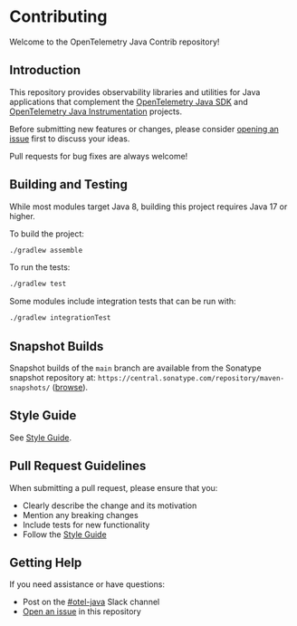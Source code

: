 # Contributing

Welcome to the OpenTelemetry Java Contrib repository!

## Introduction

This repository provides observability libraries and utilities for Java applications that complement
the [OpenTelemetry Java SDK](https://github.com/open-telemetry/opentelemetry-java) and
[OpenTelemetry Java Instrumentation](https://github.com/open-telemetry/opentelemetry-java-instrumentation)
projects.

Before submitting new features or changes, please consider
[opening an issue](https://github.com/open-telemetry/opentelemetry-java-contrib/issues/new) first to
discuss your ideas.

Pull requests for bug fixes are always welcome!

## Building and Testing

While most modules target Java 8, building this project requires Java 17 or higher.

To build the project:

```bash
./gradlew assemble
```

To run the tests:

```bash
./gradlew test
```

Some modules include integration tests that can be run with:

```bash
./gradlew integrationTest
```

## Snapshot Builds

Snapshot builds of the `main` branch are available from the Sonatype snapshot repository at:
`https://central.sonatype.com/repository/maven-snapshots/`
([browse](https://central.sonatype.com/service/rest/repository/browse/maven-snapshots/io/opentelemetry/contrib/)).

## Style Guide

See [Style Guide](docs/style-guide.md).

## Pull Request Guidelines

When submitting a pull request, please ensure that you:

- Clearly describe the change and its motivation
- Mention any breaking changes
- Include tests for new functionality
- Follow the [Style Guide](docs/style-guide.md)

## Getting Help

If you need assistance or have questions:

- Post on the [#otel-java](https://cloud-native.slack.com/archives/C014L2KCTE3) Slack channel
- [Open an issue](https://github.com/open-telemetry/opentelemetry-java-contrib/issues/new/choose) in
  this repository
